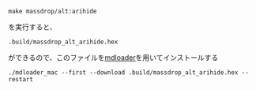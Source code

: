 `make massdrop/alt:arihide`

を実行すると、

`.build/massdrop_alt_arihide.hex`

ができるので、このファイルを[mdloader](https://github.com/Massdrop/mdloader)を用いてインストールする

`./mdloader_mac --first --download .build/massdrop_alt_arihide.hex --restart`
